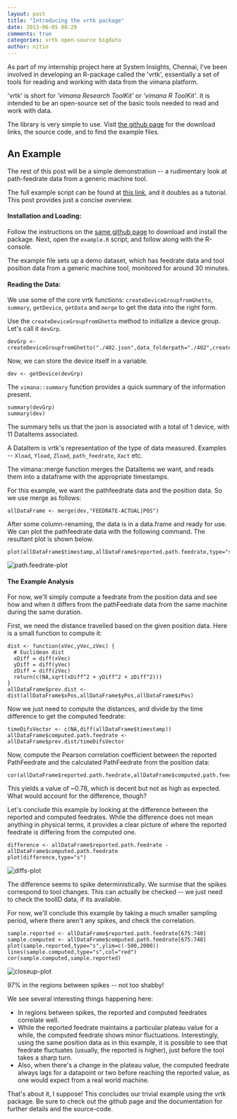 ```yaml
---
layout: post
title: "Introducing the vrtk package"
date: 2013-06-05 08:29
comments: true
categories: vrtk open-source bigdata
author: nitin
---
```


As part of my internship project here at System Insights, Chennai, I've been involved in developing an R-package called the 'vrtk', essentially a set of tools for reading and working with data from the vimana platform.

'vrtk' is short for _'vimana Research ToolKit'_ or _'vimana R ToolKit'_. It is intended to be an open-source set of the basic tools needed to read and work with data.

The library is very simple to use. Visit [the github page](https://www.github.com/systeminsights/vrtk) for the download links, the source code, and to find the example files.

An Example
----------

The rest of this post will be a simple demonstration -- a rudimentary look at path-feedrate data from a generic machine tool.

The full example script can be found at [this link](https://www.github.com/systeminsights/vrtk/tree/master/example), and it doubles as a tutorial. This post provides just a concise overview.

#### Installation and Loading:

Follow the instructions on the [same github page](https://www.github.com/systeminsights/vrtk) to download and install the package. Next, open the `example.R` script, and follow along with the R-console.

The example file sets up a demo dataset, which has feedrate data and tool position data from a generic machine tool, monitored for around 30 minutes.

#### Reading the Data:

We use some of the core vrtk functions: `createDeviceGroupfromGhetto`, `summary`, `getDevice`, `getData` and `merge` to get the data into the right form.

Use the `createDeviceGroupfromGhetto` method to initialize a device group. Let's call it `devGrp`.

    devGrp <- createDeviceGroupfromGhetto("./402.json",data_folderpath="./402",createRData=TRUE)

Now, we can store the device itself in a variable.

    dev <- getDevice(devGrp)

The `vimana::summary` function provides a quick summary of the information present.

    summary(devGrp)
    summary(dev)

The summary tells us that the json is associated with a total of 1 device, with 11 DataItems associated.

A DataItem is vrtk's representation of the type of data measured. Examples -- `Xload`, `Yload`, `Zload`, `path_feedrate`, `Xact` etc.


The vimana::merge function merges the DataItems we want, and reads them into a dataframe with the appropriate timestamps.

For this example, we want the pathfeedrate data and the position data. So we use merge as follows:

    allDataFrame <- merge(dev,"FEEDRATE-ACTUAL|POS")

After some column-renaming, the data is in a data.frame and ready for use. We can plot the pathfeedrate data with the following command. The resultant plot is shown below.

    plot(allDataFrame$timestamp,allDataFrame$reported.path.feedrate,type="s")

![path.feedrate-plot](/images/2013-06-05-pathfeedrateplot.png)

#### The Example Analysis

For now, we'll simply compute a feedrate from the position data and see how and when it differs from the pathFeedrate data from the same machine during the same duration.

First, we need the distance travelled based on the given position data. Here is a small function to compute it:

    dist <- function(xVec,yVec,zVec) { 
      # Euclidean dist
      xDiff = diff(xVec)
      yDiff = diff(yVec)
      zDiff = diff(zVec)
      return(c(NA,sqrt(xDiff^2 + yDiff^2 + zDiff^2)))
    }
    allDataFrame$prev.dist <- dist(allDataFrame$xPos,allDataFrame$yPos,allDataFrame$zPos)
    
Now we just need to compute the distances, and divide by the time difference to get the computed feedrate:

    timeDifsVector <- c(NA,diff(allDataFrame$timestamp))
    allDataFrame$computed.path.feedrate <- allDataFrame$prev.dist/timeDifsVector

Now, compute the Pearson correlation coefficient between the reported PathFeedrate and the calculated PathFeedrate from the position data:

    cor(allDataFrame$reported.path.feedrate,allDataFrame$computed.path.feedrate,use="na.or.complete")

This yields a value of ~0.78, which is decent but not as high as expected. What would account for the difference, though?

Let's conclude this example by looking at the difference between the reported and computed feedrates. While the difference does not mean anything in physical terms, it provides a clear picture of where the reported feedrate is differing from the computed one.

    difference <- allDataFrame$reported.path.feedrate - allDataFrame$computed.path.feedrate
    plot(difference,type="s")
    
![diffs-plot](/images/2013-06-05-diffsplot.png)

The difference seems to spike deterministically. We surmise that the spikes correspond to tool changes. This can actually be checked -- we just need to check the toolID data, if its available.

For now, we'll conclude this example by taking a much smaller sampling period, where there aren't any spikes, and check the correlation.

    sample.reported <- allDataFrame$reported.path.feedrate[675:740]
    sample.computed <- allDataFrame$computed.path.feedrate[675:740]
    plot(sample.reported,type="s",ylim=c(-500,2000))
    lines(sample.computed,type="s",col="red")
    cor(sample.computed,sample.reported)

![closeup-plot](/images/2013-06-05-closeupplot.png)

97% in the regions between spikes -- not too shabby!

We see several interesting things happening here:
* In regions between spikes, the reported and computed feedrates correlate well.
* While the reported feedrate maintains a particular plateau value for a while, the computed feedrate shows minor fluctuations. Interestingly, using the same position data as in this example, it is possible to see that feedrate fluctuates (usually, the reported is higher), just before the tool takes a sharp turn.
* Also, when there's a change in the plateau value, the computed feedrate always lags for a datapoint or two before reaching the reported value, as one would expect from a real world machine.

That's about it, I suppose! This concludes our trivial example using the vrtk package. Be sure to check out the github page and the documentation for further details and the source-code.
